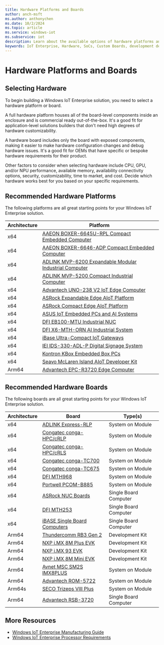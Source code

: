 ```yaml
---
title: Hardware Platforms and Boards
author: anch-msft
ms.author: anthonychen
ms.date: 10/2/2024
ms.topic: article
ms.service: windows-iot
ms.subservice: iot
description: Learn about the available options of hardware platforms and boards for building Windows IoT devices
keywords: IoT Enterprise, Hardware, SoCs, Custom Boards, development devices, boards, SOC, SOM, system on chips, Windows IoT
---
```


# Hardware Platforms and Boards

## Selecting Hardware

To begin building a Windows IoT Enterprise solution, you need to select a hardware platform or board.

A full hardware platform houses all of the board-level components inside an enclosure and is commercial ready out-of-the-box. It's a good fit for application-level solutions builders that don't need high degrees of hardware customizability.

A hardware board includes only the board with exposed components, making it easier to make hardware configuration changes and debug hardware issues. It's a good fit for OEMs that have specific or bespoke hardware requirements for their product.

Other factors to consider when selecting hardware include CPU, GPU, and/or NPU performance, available memory, availability connectivity options, security, customizability, time to market, and cost. Decide which hardware works best for you based on your specific requirements.

## Recommended Hardware Platforms

The following platforms are all great starting points for your Windows IoT Enterprise solution.

| Architecture | Platform |
|-|--------------|
|x64|[AAEON BOXER-6645U-RPL Compact Embedded Computer](https://www.aaeon.com/en/p/compact-fanless-box-6645u-rpl)|
|x64|[AAEON BOXER-6646-ADP Compact Embedded Computer](https://www.aaeon.com/en/p/compact-fanless-box-pc-solutions-boxer-6646-adp)|
|x64|[ADLINK MVP-6200 Expandable Modular Industrial Computer](https://www.adlinktech.com/Products/Industrial_PCs_Fanless_Embedded_PCs/ExpandableFanlessEmbeddedComputers/MVP-6200_Series?lang=en)|
|x64|[ADLINK MVP-5200 Compact Industrial Computer](https://www.adlinktech.com/Products/Industrial_PCs_Fanless_Embedded_PCs/IntegratedFanlessEmbeddedComputers/MVP-5200_Series?lang=en)|
|x64|[Advantech UNO-238 V2 IoT Edge Computer](https://www.advantech.com/en-us/products/9a0cc561-8fc2-4e22-969c-9df90a3952b5/uno-238-v2/mod_77575fa5-5252-41a8-9f0d-5ef789890faf)|
|x64|[ASRock Expandable Edge AIoT Platform](https://www.asrockind.com/en-gb/expandable-edge-aiot-platform)|
|x64|[ASRock Compact Edge AIoT Platform](https://www.asrockind.com/en-gb/compact-edge-aiot-platform)|
|x64|[ASUS IoT Embedded PCs and AI Systems](https://iot.asus.com/embedded-computers-edge-ai-systems/all-series/filter?Series=Fanless-Embedded-Computers,Embedded-Computers&Spec=86)|
|x64|[DFI EB100-MTU Industrial NUC](https://www.dfi.com/product/index/1681)|
|x64|[DFI X6-MTH-ORN AI Industrial System](https://www.dfi.com/product/index/1673)|
|x64|[iBase Ultra-Compact IoT Gateways](https://www.ibase.com.tw/en/product/category/Intelligent_System/Edge_Computing_Wide_Temperature_System)|
|x64|[IEI IDS-330-ADL-P Digital Signage System](https://www.ieiworld.com/en/product/model.php?II=942)|
|x64|[Kontron KBox Embedded Box PCs](https://www.kontron.com/en/products/energy/embedded-box-pc/c139294)|
|x64|[Seavo McLaren Island AIoT Developer Kit](https://www.seavo.com/en/products/products-info_itemid_561.html)|
|Arm64|[Advantech EPC-R3720 Edge Computer](https://www.advantech.com/en/products/880a61e5-3fed-41f3-bf53-8be2410c0f19/epc-r3720/mod_fde326be-b36e-4044-ba9a-28c4c49a25c6)|

## Recommended Hardware Boards

The following boards are all great starting points for your Windows IoT Enterprise solution.

| Architecture | Board | Type(s) |
|-|--------------|-----|
|x64|[ADLINK Express-RLP](https://www.adlinktech.com/Products/Computer_on_Modules/COMExpressType6/Express-RLP?lang=en)|System on Module|
|x64|[Congatec conga-HPC/cRLP](https://www.congatec.com/en/products/com-hpc/conga-hpccrlp/)|System on Module|
|x64|[Congatec conga-HPC/cRLS](https://www.congatec.com/en/products/com-hpc/conga-hpccrls/)|System on Module|
|x64|[Congatec conga-TC700](https://www.congatec.com/en/products/com-express-type-6/conga-tc700/)|System on Module|
|x64|[Congatec conga-TC675](https://www.congatec.com/en/products/com-express-type-6/conga-tc675/)|System on Module|
|x64|[DFI MTH968](https://www.dfi.com/product/index/1652)|System on Module|
|x64|[Portwell PCOM-B885](https://portwell.com/products/detail.php?CUSTCHAR1=PCOM-B885)|System on Module|
|x64|[ASRock NUC Boards](https://www.asrockind.com/en-gb/nuc)|Single Board Computer|
|x64|[DFI MTH253](https://www.dfi.com/product/index/1679)|Single Board Computer|
|x64|[iBASE Single Board Computers](https://www.ibase.com.tw/en/product/category/Embedded_Computing/Single_Board_Computer/x86_based_3_5_Single_Board_Computer)|Single Board Computer|
|Arm64|[Thundercomm RB3 Gen 2](https://www.thundercomm.com/product/qualcomm-rb3-gen-2/)|Development Kit|
|Arm64|[NXP i.MX 8M Plus EVK](https://www.nxp.com/design/development-boards/i-mx-evaluation-and-development-boards/evaluation-kit-for-the-i-mx-8m-plus-applications-processor:8MPLUSLPD4-EVK)|Development Kit|
|Arm64|[NXP i.MX 93 EVK](https://www.nxp.com/products/processors-and-microcontrollers/arm-processors/i-mx-applications-processors/i-mx-9-processors/i-mx-93-applications-processor-family-arm-cortex-a55-ml-acceleration-power-efficient-mpu:i.MX93)|Development Kit|
|Arm64|[NXP i.MX 8M Mini EVK](https://www.nxp.com/design/development-boards/i-mx-evaluation-and-development-boards/evaluation-kit-for-the-i-mx-8m-mini-applications-processor:8MMINILPD4-EVK)|Development Kit|
|Arm64|[Avnet MSC SM2S IMX8PLUS](https://embedded.avnet.com/product/msc-sm2s-imx8plus/)|System on Module|
|Arm64|[Advantech ROM-5722](https://www.advantech.com/en/products/computer-on-module/rom-5722/mod_11aa0c77-868e-4014-8151-ac7a7a1c5c1b)|System on Module|
|Arm64s|[SECO Trizeps VIII Plus](https://edge.seco.com/usa/trizeps-viii-plus.html)|System on Module|
|Arm64|[Advantech RSB-3720](https://www.advantech.com/en/products/single_board_computer/rsb-3720/mod_d2f1b0bc-650b-449a-8ef7-b65ce4f69949)|Single Board Computer|

## More Resources

* [Windows IoT Enterprise Manufacturing Guide](../Commercialization/Manufacturing-Guide.md)
* [Windows IoT Enterprise Processor Requirements](./Processor_Requirements.md)
